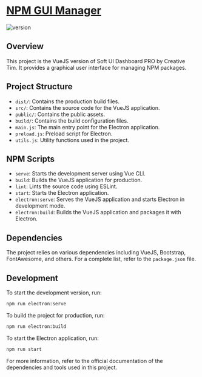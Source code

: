 # [NPM GUI Manager](https://github.com/augurios/NPM-GUI-Manager) 

![version](https://img.shields.io/badge/version-0.0.1-blue.svg)

## Overview

This project is the VueJS version of Soft UI Dashboard PRO by Creative Tim. It provides a graphical user interface for managing NPM packages.

## Project Structure

- `dist/`: Contains the production build files.
- `src/`: Contains the source code for the VueJS application.
- `public/`: Contains the public assets.
- `build/`: Contains the build configuration files.
- `main.js`: The main entry point for the Electron application.
- `preload.js`: Preload script for Electron.
- `utils.js`: Utility functions used in the project.

## NPM Scripts

- `serve`: Starts the development server using Vue CLI.
- `build`: Builds the VueJS application for production.
- `lint`: Lints the source code using ESLint.
- `start`: Starts the Electron application.
- `electron:serve`: Serves the VueJS application and starts Electron in development mode.
- `electron:build`: Builds the VueJS application and packages it with Electron.

## Dependencies

The project relies on various dependencies including VueJS, Bootstrap, FontAwesome, and others. For a complete list, refer to the `package.json` file.

## Development

To start the development version, run:
```bash
npm run electron:serve
```

To build the project for production, run:
```bash
npm run electron:build
```

To start the Electron application, run:
```bash
npm run start
```

For more information, refer to the official documentation of the dependencies and tools used in this project.

